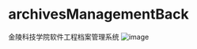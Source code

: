 # archivesManagementBack
金陵科技学院软件工程档案管理系统
![image](https://github.com/sunwujun/archivesManagementBack/blob/master/introduceImg/loginPage.PNG)

